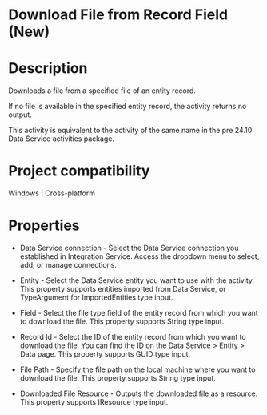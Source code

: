 ﻿# Download File from Record Field (New)

# Description

Downloads a file from a specified file of an entity record.

If no file is available in the specified entity record, the activity returns no output.

This activity is equivalent to the activity of the same name in the pre 24.10 Data Service activities package.

# Project compatibility

Windows | Cross-platform

# Properties

* Data Service connection - Select the Data Service connection you established in Integration Service. Access the dropdown menu to select, add, or manage connections.
* Entity - Select the Data Service entity you want to use with the activity. This property supports entities imported from Data Service, or TypeArgument for ImportedEntities type input.
* Field - Select the file type field of the entity record from which you want to download the file. This property supports String type input.
* Record Id - Select the ID of the entity record from which you want to download the file. You can find the ID on the Data Service > Entity > Data page. This property supports GUID type input.
* File Path - Specify the file path on the local machine where you want to download the file. This property supports String type input.









* Downloaded File Resource - Outputs the downloaded file as a resource. This property supports IResource type input.

